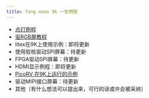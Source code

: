 ```yaml
---
title: Tang nano 9k 一些例程
---
```


- [点灯例程](./Nano_9K_examples/LED.md)
- [驱RGB屏教程](./Nano_9K_examples/LCD.md)
- litex在9K上使用示例：即将更新
- 使用软核驱动SPI屏幕：待更新
- FPGA驱动SPI屏幕：待更新
- HDMI显示例程：即将更新
- [PicoRV 在9K上运行的示例](./Nano_9K_examples/picoRV_examples.md)
- 驱动MIPI接口屏幕：待更新
- 其他（有什么想法可以提出来，可行的话或许会被采纳）